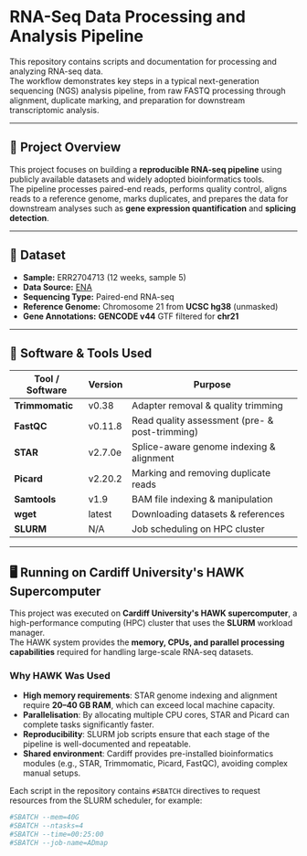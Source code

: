 # RNA-Seq Data Processing and Analysis Pipeline

This repository contains scripts and documentation for processing and analyzing RNA-seq data.  
The workflow demonstrates key steps in a typical next-generation sequencing (NGS) analysis pipeline, from raw FASTQ processing through alignment, duplicate marking, and preparation for downstream transcriptomic analysis.

---

## 📌 Project Overview
This project focuses on building a **reproducible RNA-seq pipeline** using publicly available datasets and widely adopted bioinformatics tools.  
The pipeline processes paired-end reads, performs quality control, aligns reads to a reference genome, marks duplicates, and prepares the data for downstream analyses such as **gene expression quantification** and **splicing detection**.

---

## 📂 Dataset
- **Sample:** ERR2704713 (12 weeks, sample 5)  
- **Data Source:** [ENA](https://www.ebi.ac.uk/ena/browser/view/ERR2704713)  
- **Sequencing Type:** Paired-end RNA-seq
- **Reference Genome:** Chromosome 21 from **UCSC hg38** (unmasked)
- **Gene Annotations:** **GENCODE v44** GTF filtered for **chr21**

---

## 🧰 Software & Tools Used

| Tool / Software      | Version   | Purpose |
|----------------------|-----------|----------------------------------------------|
| **Trimmomatic**      | v0.38    | Adapter removal & quality trimming |
| **FastQC**          | v0.11.8  | Read quality assessment (pre- & post-trimming) |
| **STAR**            | v2.7.0e  | Splice-aware genome indexing & alignment |
| **Picard**          | v2.20.2  | Marking and removing duplicate reads |
| **Samtools**        | v1.9     | BAM file indexing & manipulation |
| **wget**            | latest   | Downloading datasets & references |
| **SLURM**           | N/A      | Job scheduling on HPC cluster |

---

## 🖥️ Running on Cardiff University's HAWK Supercomputer

This project was executed on **Cardiff University's HAWK supercomputer**, a high-performance computing (HPC) cluster that uses the **SLURM** workload manager.  
The HAWK system provides the **memory, CPUs, and parallel processing capabilities** required for handling large-scale RNA-seq datasets.

### **Why HAWK Was Used**
- **High memory requirements**: STAR genome indexing and alignment require **20–40 GB RAM**, which can exceed local machine capacity.
- **Parallelisation**: By allocating multiple CPU cores, STAR and Picard can complete tasks significantly faster.
- **Reproducibility**: SLURM job scripts ensure that each stage of the pipeline is well-documented and repeatable.
- **Shared environment**: Cardiff provides pre-installed bioinformatics modules (e.g., STAR, Trimmomatic, Picard, FastQC), avoiding complex manual setups.

Each script in the repository contains `#SBATCH` directives to request resources from the SLURM scheduler, for example:
```bash
#SBATCH --mem=40G
#SBATCH --ntasks=4
#SBATCH --time=00:25:00
#SBATCH --job-name=ADmap
